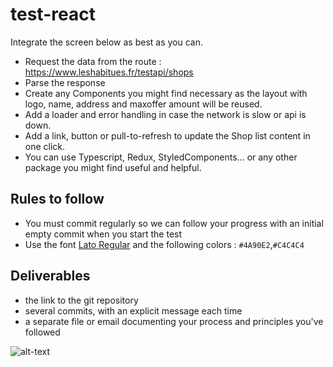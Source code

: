 # test-react

Integrate the screen below as best as you can.

- Request the data from the route : https://www.leshabitues.fr/testapi/shops
- Parse the response
- Create any Components you might find necessary as the layout with logo, name, address and maxoffer amount will be reused.
- Add a loader and error handling in case the network is slow or api is down.
- Add a link, button or pull-to-refresh to update the Shop list content in one click.
- You can use Typescript, Redux, StyledComponents... or any other package you might find useful and helpful.

## Rules to follow
-  You must commit regularly so we can follow your progress with an initial empty commit when you start the test
-  Use the font [Lato Regular](https://fonts.google.com/specimen/Lato) and the following colors : `#4A90E2`,`#C4C4C4`

## Deliverables

-   the link to the git repository
-   several commits, with an explicit message each time
-   a separate file or email documenting your process and principles you've followed

![alt-text](https://s3.eu-west-3.amazonaws.com/lh-prod-static/img/job/test-mobile-view.png )
